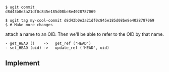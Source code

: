 ```
$ ugit commit
d8d43b0e3a21df0c845e185d08be8e4028787069

$ ugit tag my-cool-commit d8d43b0e3a21df0c845e185d08be8e4028787069
$ # Make more changes
```

attach a name to an OID. Then we'll be able to refer to the OID by that name.

```
- get_HEAD ()    ->   get_ref ('HEAD')
- set_HEAD (oid) ->   update_ref ('HEAD', oid)
```

## Implement

```
```